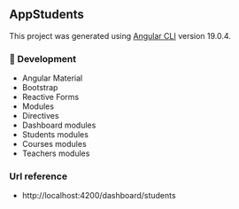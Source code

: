 ## AppStudents

This project was generated using [Angular CLI](https://github.com/angular/angular-cli) version 19.0.4.

### 📁 Development

- Angular Material
- Bootstrap
- Reactive Forms
- Modules
- Directives
- Dashboard modules
- Students modules
- Courses modules
- Teachers modules

### Url reference

- http://localhost:4200/dashboard/students
